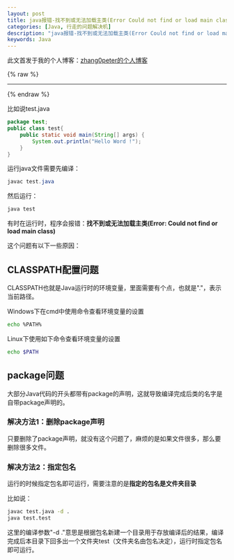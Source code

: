 ```yaml
---
layout: post
title: java报错-找不到或无法加载主类(Error Could not find or load main class)
categories: [Java, 行走的问题解决机]
description: "java报错-找不到或无法加载主类(Error Could not find or load main class)"
keywords: Java
---
```


此文首发于我的个人博客：[zhang0peter的个人博客](https://zhang0peter.com)         

{% raw %}
***          
{% endraw %}

比如说test.java
```java
package test;
public class test{
    public static void main(String[] args) {
        System.out.println("Hello Word !");
    }
}
```
运行java文件需要先编译：
```java
javac test.java
```
然后运行：
```java
java test
```
有时在运行时，程序会报错：**找不到或无法加载主类(Error: Could not find or load main class)**

这个问题有以下一些原因：
## CLASSPATH配置问题
CLASSPATH也就是Java运行时的环境变量，里面需要有个点，也就是"."，表示当前路径。

Windows下在cmd中使用命令查看环境变量的设置
```bash
echo %PATH%
```
Linux下使用如下命令查看环境变量的设置
```bash
echo $PATH
```
## package问题
大部分Java代码的开头都带有package的声明，这就导致编译完成后类的名字是自带package声明的。
### 解决方法1：删除package声明
只要删除了package声明，就没有这个问题了，麻烦的是如果文件很多，那么要删除很多文件。
### 解决方法2：指定包名
运行的时候指定包名即可运行，需要注意的是**指定的包名是文件夹目录**

比如说：
```sh
javac test.java -d .
java test.test
```
这里的编译参数"-d ."意思是根据包名新建一个目录用于存放编译后的结果，编译完成后本目录下回多出一个文件夹test（文件夹名由包名决定），运行时指定包名即可运行。